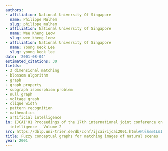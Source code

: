 ```yaml
---
authors:
- affiliation: National University Of Singapore
  name: Philippe Mulhem
  slug: philippe_mulhem
- affiliation: National University Of Singapore
  name: Wee Kheng Leow
  slug: wee_kheng_leow
- affiliation: National University Of Singapore
  name: Yoong Keok Lee
  slug: yoong_keok_lee
date: '2001-08-04'
estimated_citations: 30
fields:
- 3 dimensional matching
- blossom algorithm
- graph
- graph property
- subgraph isomorphism problem
- null graph
- voltage graph
- clique width
- pattern recognition
- mathematics
- artificial intelligence
in: IJCAI'01 Proceedings of the 17th international joint conference on Artificial
  intelligence - Volume 2
src: https://dblp.uni-trier.de/db/conf/ijcai/ijcai2001.html#MulhemLL01
title: Fuzzy conceptual graphs for matching images of natural scenes
year: 2001
---
```

